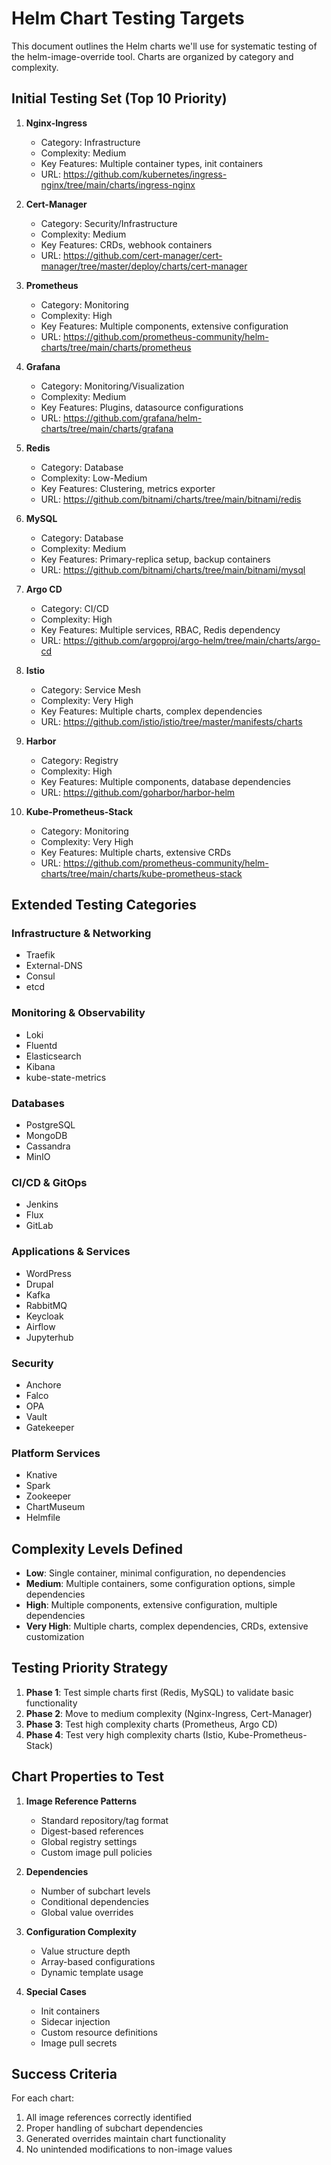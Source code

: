# Helm Chart Testing Targets

This document outlines the Helm charts we'll use for systematic testing of the helm-image-override tool. Charts are organized by category and complexity.

## Initial Testing Set (Top 10 Priority)

1. **Nginx-Ingress**
   - Category: Infrastructure
   - Complexity: Medium
   - Key Features: Multiple container types, init containers
   - URL: https://github.com/kubernetes/ingress-nginx/tree/main/charts/ingress-nginx

2. **Cert-Manager**
   - Category: Security/Infrastructure
   - Complexity: Medium
   - Key Features: CRDs, webhook containers
   - URL: https://github.com/cert-manager/cert-manager/tree/master/deploy/charts/cert-manager

3. **Prometheus**
   - Category: Monitoring
   - Complexity: High
   - Key Features: Multiple components, extensive configuration
   - URL: https://github.com/prometheus-community/helm-charts/tree/main/charts/prometheus

4. **Grafana**
   - Category: Monitoring/Visualization
   - Complexity: Medium
   - Key Features: Plugins, datasource configurations
   - URL: https://github.com/grafana/helm-charts/tree/main/charts/grafana

5. **Redis**
   - Category: Database
   - Complexity: Low-Medium
   - Key Features: Clustering, metrics exporter
   - URL: https://github.com/bitnami/charts/tree/main/bitnami/redis

6. **MySQL**
   - Category: Database
   - Complexity: Medium
   - Key Features: Primary-replica setup, backup containers
   - URL: https://github.com/bitnami/charts/tree/main/bitnami/mysql

7. **Argo CD**
   - Category: CI/CD
   - Complexity: High
   - Key Features: Multiple services, RBAC, Redis dependency
   - URL: https://github.com/argoproj/argo-helm/tree/main/charts/argo-cd

8. **Istio**
   - Category: Service Mesh
   - Complexity: Very High
   - Key Features: Multiple charts, complex dependencies
   - URL: https://github.com/istio/istio/tree/master/manifests/charts

9. **Harbor**
   - Category: Registry
   - Complexity: High
   - Key Features: Multiple components, database dependencies
   - URL: https://github.com/goharbor/harbor-helm

10. **Kube-Prometheus-Stack**
    - Category: Monitoring
    - Complexity: Very High
    - Key Features: Multiple charts, extensive CRDs
    - URL: https://github.com/prometheus-community/helm-charts/tree/main/charts/kube-prometheus-stack

## Extended Testing Categories

### Infrastructure & Networking
- Traefik
- External-DNS
- Consul
- etcd

### Monitoring & Observability
- Loki
- Fluentd
- Elasticsearch
- Kibana
- kube-state-metrics

### Databases
- PostgreSQL
- MongoDB
- Cassandra
- MinIO

### CI/CD & GitOps
- Jenkins
- Flux
- GitLab

### Applications & Services
- WordPress
- Drupal
- Kafka
- RabbitMQ
- Keycloak
- Airflow
- Jupyterhub

### Security
- Anchore
- Falco
- OPA
- Vault
- Gatekeeper

### Platform Services
- Knative
- Spark
- Zookeeper
- ChartMuseum
- Helmfile

## Complexity Levels Defined

- **Low**: Single container, minimal configuration, no dependencies
- **Medium**: Multiple containers, some configuration options, simple dependencies
- **High**: Multiple components, extensive configuration, multiple dependencies
- **Very High**: Multiple charts, complex dependencies, CRDs, extensive customization

## Testing Priority Strategy

1. **Phase 1**: Test simple charts first (Redis, MySQL) to validate basic functionality
2. **Phase 2**: Move to medium complexity (Nginx-Ingress, Cert-Manager)
3. **Phase 3**: Test high complexity charts (Prometheus, Argo CD)
4. **Phase 4**: Test very high complexity charts (Istio, Kube-Prometheus-Stack)

## Chart Properties to Test

1. **Image Reference Patterns**
   - Standard repository/tag format
   - Digest-based references
   - Global registry settings
   - Custom image pull policies

2. **Dependencies**
   - Number of subchart levels
   - Conditional dependencies
   - Global value overrides

3. **Configuration Complexity**
   - Value structure depth
   - Array-based configurations
   - Dynamic template usage

4. **Special Cases**
   - Init containers
   - Sidecar injection
   - Custom resource definitions
   - Image pull secrets

## Success Criteria

For each chart:
1. All image references correctly identified
2. Proper handling of subchart dependencies
3. Generated overrides maintain chart functionality
4. No unintended modifications to non-image values 